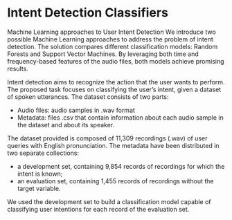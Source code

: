 # Intent Detection Classifiers
Machine Learning approaches to User Intent Detection
We introduce two possible Machine
Learning approaches to address the problem of intent detection.
The solution compares different classification models: Random
Forests and Support Vector Machines. By leveraging both time
and frequency-based features of the audio files, both models
achieve promising results.

Intent detection aims to recognize the action that the user
wants to perform. The proposed task focuses on classifying
the user’s intent, given a dataset of spoken utterances. The
dataset consists of two parts:
- Audio files: audio samples in .wav format
- Metadata: files .csv that contain information about each
audio sample in the dataset and about its speaker.

The dataset provided is composed of 11,309 recordings (.wav)
of user queries with English pronunciation. The metadata have
been distributed in two separate collections:
- a development set, containing 9,854 records of recordings
for which the intent is known;
- an evaluation set, containing 1,455 records of recordings
without the target variable.

We used the development set to build a classification model
capable of classifying user intentions for each record of the
evaluation set.
